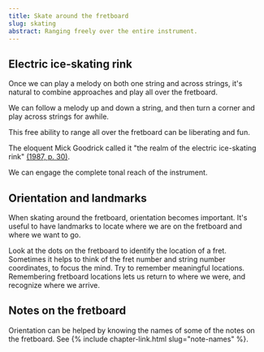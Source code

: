 ```yaml
---
title: Skate around the fretboard
slug: skating
abstract: Ranging freely over the entire instrument. 
---
```


## Electric ice-skating rink

Once we can play a melody on both one string and across strings,
it's natural to combine approaches and play all over the fretboard.

We can follow a melody up and down a string,
and then turn a corner and play across strings for awhile.

This free ability to range all over the fretboard can be liberating and fun.

The eloquent Mick Goodrick called it "the realm of the electric ice-skating rink"
[(1987, p. 30)](references.html#goodrick-1987).

We can engage the complete tonal reach of the instrument.

## Orientation and landmarks

When skating around the fretboard,
orientation becomes important.
It's useful to have landmarks to locate where we are on the fretboard and where we want to go.

Look at the dots on the fretboard to identify the location of a fret.
Sometimes it helps to think of the fret number and string number coordinates,
to focus the mind.
Try to remember meaningful locations.
Remembering fretboard locations
lets us return to where we were,
and recognize where we arrive.

## Notes on the fretboard

Orientation can be helped by knowing the names of some of the notes on the fretboard.
See {% include chapter-link.html slug="note-names" %}.
